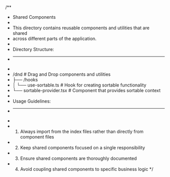 /\*\*

- Shared Components
-
- This directory contains reusable components and utilities that are shared
- across different parts of the application.
-
- Directory Structure:
- ***
-
- /dnd # Drag and Drop components and utilities
- ├── /hooks
- │ └── use-sortable.ts # Hook for creating sortable functionality
- └── sortable-provider.tsx # Component that provides sortable context
-
- Usage Guidelines:
- ***
-
- 1.  Always import from the index files rather than directly from component files
- 2.  Keep shared components focused on a single responsibility
- 3.  Ensure shared components are thoroughly documented
- 4.  Avoid coupling shared components to specific business logic
      \*/

